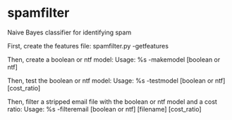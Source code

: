 spamfilter
==========

Naive Bayes classifier for identifying spam

First, create the features file:
spamfilter.py -getfeatures

Then, create a boolean or ntf model:
Usage: %s -makemodel [boolean or ntf]

Then, test the boolean or ntf model:
Usage: %s -testmodel [boolean or ntf] [cost_ratio]

Then, filter a stripped email file with the boolean or ntf model and a cost ratio:
Usage: %s -filteremail [boolean or ntf] [filename] [cost_ratio]
